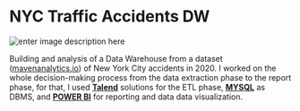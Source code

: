 # NYC Traffic Accidents DW

![enter image description here](https://images.hgmsites.net/med/times-square-new-york_100201087_m.jpg)

Building and analysis of a Data Warehouse from a dataset ([mavenanalytics.io](https://www.mavenanalytics.io/)) of New York City accidents in 2020. I worked on the whole decision-making process from the data extraction phase to the report phase, for that, I used [**Talend**](https://www.talend.com/) solutions for the ETL phase, **[MYSQL](https://www.mysql.com/)** as DBMS, and **[POWER BI](https://powerbi.microsoft.com/)** for reporting and data data visualization.
